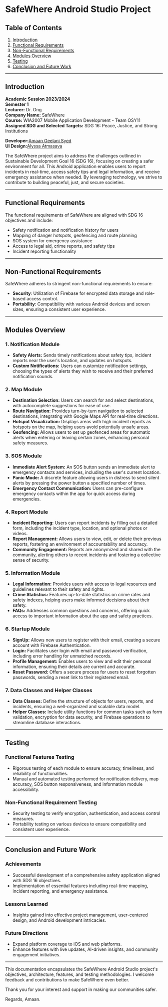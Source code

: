 # SafeWhere Android Studio Project

## Table of Contents
1. [Introduction](#introduction)
2. [Functional Requirements](#functional-requirements)
3. [Non-Functional Requirements](#non-functional-requirements)
4. [Modules Overview](#modules-overview)
5. [Testing](#testing)
6. [Conclusion and Future Work](#conclusion-and-future-work)

---

## Introduction

**Academic Session 2023/2024**  
**Semester 1**  
**Lecturer:** Dr. Ong  
**Company Name:** SafeWhere  
**Course:** WIA2007 Mobile Application Development - Team OSY11  
**Assigned SDG and Selected Targets:** SDG 16: Peace, Justice, and Strong Institutions  

**Developer:**[Amaan Geelani Syed](www.linkedin.com/in/amaangsyed)  
**UI Design:**[Alyssa Atmasava](https://www.linkedin.com/in/alyssa-atmasava-87a875273/)

The SafeWhere project aims to address the challenges outlined in Sustainable Development Goal 16 (SDG 16), focusing on creating a safer environment for all. This Android application enables users to report incidents in real-time, access safety tips and legal information, and receive emergency assistance when needed. By leveraging technology, we strive to contribute to building peaceful, just, and secure societies.

---

## Functional Requirements

The functional requirements of SafeWhere are aligned with SDG 16 objectives and include:

- Safety notification and notification history for users
- Mapping of danger hotspots, geofencing and route planning
- SOS system for emergency assistance
- Access to legal aid, crime reports, and safety tips
- Incident reporting functionality

---

## Non-Functional Requirements

SafeWhere adheres to stringent non-functional requirements to ensure:

- **Security**: Utilization of Firebase for encrypted data storage and role-based access control.
- **Portability**: Compatibility with various Android devices and screen sizes, ensuring a consistent user experience.
  
---

## Modules Overview

### 1. Notification Module
- **Safety Alerts:** Sends timely notifications about safety tips, incident reports near the user's location, and updates on hotspots.
- **Custom Notifications:** Users can customize notification settings, choosing the types of alerts they wish to receive and their preferred notification sounds.

### 2. Map Module
- **Destination Selection:** Users can search for and select destinations, with autocomplete suggestions for ease of use.
- **Route Navigation:** Provides turn-by-turn navigation to selected destinations, integrating with Google Maps API for real-time directions.
- **Hotspot Visualization:** Displays areas with high incident reports as hotspots on the map, helping users avoid potentially unsafe areas.
- **Geofencing:** Allows users to set up geofenced areas for automatic alerts when entering or leaving certain zones, enhancing personal safety measures.

### 3. SOS Module
- **Immediate Alert System:** An SOS button sends an immediate alert to emergency contacts and services, including the user's current location.
- **Panic Mode:** A discrete feature allowing users in distress to send silent alerts by pressing the power button a specified number of times.
- **Emergency Contact Communication:** Users can pre-configure emergency contacts within the app for quick access during emergencies.

### 4. Report Module
- **Incident Reporting:** Users can report incidents by filling out a detailed form, including the incident type, location, and optional photos or videos.
- **Report Management:** Allows users to view, edit, or delete their previous reports, fostering an environment of accountability and accuracy.
- **Community Engagement:** Reports are anonymized and shared with the community, alerting others to recent incidents and fostering a collective sense of security.

### 5. Information Module
- **Legal Information:** Provides users with access to legal resources and guidelines relevant to their safety and rights.
- **Crime Statistics:** Features up-to-date statistics on crime rates and safety indexes, helping users make informed decisions about their safety.
- **FAQs:** Addresses common questions and concerns, offering quick access to important information about the app and safety practices.

### 6. Startup Module
- **SignUp:** Allows new users to register with their email, creating a secure account with Firebase Authentication.
- **Login:** Facilitates user login with email and password verification, including error handling for unmatched records.
- **Profile Management:** Enables users to view and edit their personal information, ensuring their details are current and accurate.
- **Reset Password:** Offers a secure process for users to reset forgotten passwords, sending a reset link to their registered email.

### 7. Data Classes and Helper Classes
- **Data Classes:** Define the structure of objects for users, reports, and incidents, ensuring a well-organized and scalable data model.
- **Helper Classes:** Include utility functions for common tasks such as form validation, encryption for data security, and Firebase operations to streamline database interactions.

---


## Testing

### Functional Features Testing
- Rigorous testing of each module to ensure accuracy, timeliness, and reliability of functionalities.
- Manual and automated testing performed for notification delivery, map accuracy, SOS button responsiveness, and information module accessibility.

### Non-Functional Requirement Testing
- Security testing to verify encryption, authentication, and access control measures.
- Portability testing on various devices to ensure compatibility and consistent user experience.

---

## Conclusion and Future Work

### Achievements
- Successful development of a comprehensive safety application aligned with SDG 16 objectives.
- Implementation of essential features including real-time mapping, incident reporting, and emergency assistance.

### Lessons Learned
- Insights gained into effective project management, user-centered design, and Android development intricacies.

### Future Directions
- Expand platform coverage to iOS and web platforms.
- Enhance features with live updates, AI-driven insights, and community engagement initiatives.

---

This documentation encapsulates the SafeWhere Android Studio project's objectives, architecture, features, and testing methodologies. I welcome feedback and contributions to make SafeWhere even better. 

Thank you for your interest and support in making our communities safer.

Regards,
Amaan.
